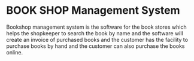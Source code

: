 # BOOK SHOP Management System
Bookshop management system is the software for the book stores which helps the shopkeeper to search the book by name and the software will create an invoice of purchased books and the customer has the facility to purchase books by hand and the customer can also purchase the books online.
